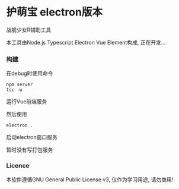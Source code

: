 护萌宝 electron版本
===
战舰少女R辅助工具

本工具由Node.js Typescript Electron Vue Element构成, 正在开发...

### 构建
在debug时使用命令
```shell script
npm server 
tsc -w
```
运行Vue前端服务

然后使用
```shell script
electron .
```
启动electron窗口服务

暂时没有写打包服务
### Licence
本软件遵循GNU General Public License v3, 仅作为学习用途, 请勿商用!
